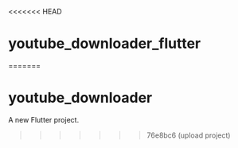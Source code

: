 <<<<<<< HEAD
# youtube_downloader_flutter
=======
# youtube_downloader

A new Flutter project.
>>>>>>> 76e8bc6 (upload project)
